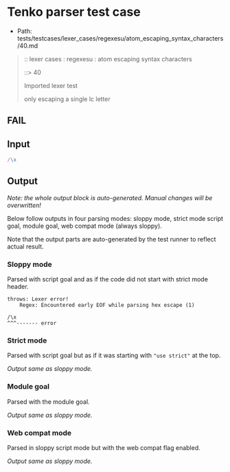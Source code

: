 # Tenko parser test case

- Path: tests/testcases/lexer_cases/regexesu/atom_escaping_syntax_characters/40.md

> :: lexer cases : regexesu : atom escaping syntax characters
>
> ::> 40
>
> Imported lexer test
>
> only escaping a single lc letter

## FAIL

## Input

`````js
/\x
`````

## Output

_Note: the whole output block is auto-generated. Manual changes will be overwritten!_

Below follow outputs in four parsing modes: sloppy mode, strict mode script goal, module goal, web compat mode (always sloppy).

Note that the output parts are auto-generated by the test runner to reflect actual result.

### Sloppy mode

Parsed with script goal and as if the code did not start with strict mode header.

`````
throws: Lexer error!
    Regex: Encountered early EOF while parsing hex escape (1)

/\x
^^^------- error
`````

### Strict mode

Parsed with script goal but as if it was starting with `"use strict"` at the top.

_Output same as sloppy mode._

### Module goal

Parsed with the module goal.

_Output same as sloppy mode._

### Web compat mode

Parsed in sloppy script mode but with the web compat flag enabled.

_Output same as sloppy mode._
